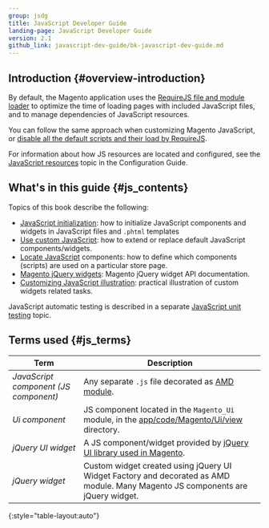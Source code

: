 ```yaml
---
group: jsdg
title: JavaScript Developer Guide
landing-page: JavaScript Developer Guide
version: 2.1
github_link: javascript-dev-guide/bk-javascript-dev-guide.md
---
```


## Introduction {#overview-introduction}
By default, the Magento application uses the [RequireJS file and module loader] to optimize the time of loading pages with included JavaScript files, and to manage dependencies of JavaScript resources.

You can follow the same approach when customizing Magento JavaScript, or [disable all the default scripts and their load by RequireJS].

For information about how JS resources are located and configured, see the [JavaScript resources] topic in the Configuration Guide.

## What's in this guide {#js_contents}
Topics of this book describe the following:

- [JavaScript initialization]: how to initialize JavaScript components and widgets in JavaScript files and `.phtml` templates
- [Use custom JavaScript]: how to extend or replace default JavaScript components/widgets.
- [Locate JavaScript] components: how to define which components (scripts) are used on a particular store page.
- [Magento jQuery widgets]: Magento jQuery widget API documentation.
- [Customizing JavaScript illustration]: practical illustration of custom widgets related tasks.

JavaScript automatic testing is described in a separate [JavaScript unit testing] topic.

## Terms used {#js_terms}

| Term                                  | Description                                        |
| ------------------------------------- |--------------------------------------------------- | 
| *JavaScript component (JS component)* | Any separate `.js` file decorated as [AMD module]. |
| *Ui component*                        | JS component located in the `Magento_Ui` module, in the [app/code/Magento/Ui/view] directory. |
| *jQuery UI widget*                    | A JS component/widget provided by [jQuery UI library used in Magento]. |
| *jQuery widget*                       | Custom widget created using jQuery UI Widget Factory and decorated as AMD module. Many Magento JS components are jQuery widget. |
{:style="table-layout:auto"}


[AMD module]: http://requirejs.org/docs/whyamd.html#amd
[`Magento_Ui`]: {{site.mage2100url}}app/code/Magento/Ui
[app/code/Magento/Ui/view]: {{site.mage2100url}}app/code/Magento/Ui/view
[jQuery UI library used in Magento]: {{site.mage2100url}}lib/web/jquery/jquery-ui-1.9.2.js
[jQuery Widget]: https://jqueryui.com/widget/

[RequireJS file and module loader]: http://requirejs.org/
[disable all the default scripts and their load by RequireJS]: {{page.baseurl}}/javascript-dev-guide/javascript/custom_js.html#disable_default_js
[JavaScript resources]: {{page.baseurl}}/javascript-dev-guide/javascript/js-resources.html

[JavaScript initialization]: {{page.baseurl}}/javascript-dev-guide/javascript/js_init.html
[Use custom JavaScript]: {{page.baseurl}}/javascript-dev-guide/javascript/custom_js.html
[Locate JavaScript]: {{page.baseurl}}/javascript-dev-guide/javascript/js_debug.html
[Magento jQuery widgets]: {{page.baseurl}}/javascript-dev-guide/widgets/jquery-widgets-about.html
[Customizing JavaScript illustration]: {{page.baseurl}}/javascript-dev-guide/javascript/js_practice.html
[JavaScript unit testing]: {{page.baseurl}}/test/js/jasmine.html




